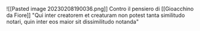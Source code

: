 ![[Pasted image 20230208190036.png]] Contro il pensiero di [[Gioacchino da Fiore]]
"Qui inter creatorem et creaturam non potest tanta similitudo notari, quin inter eos maior sit dissimilitudo notanda"